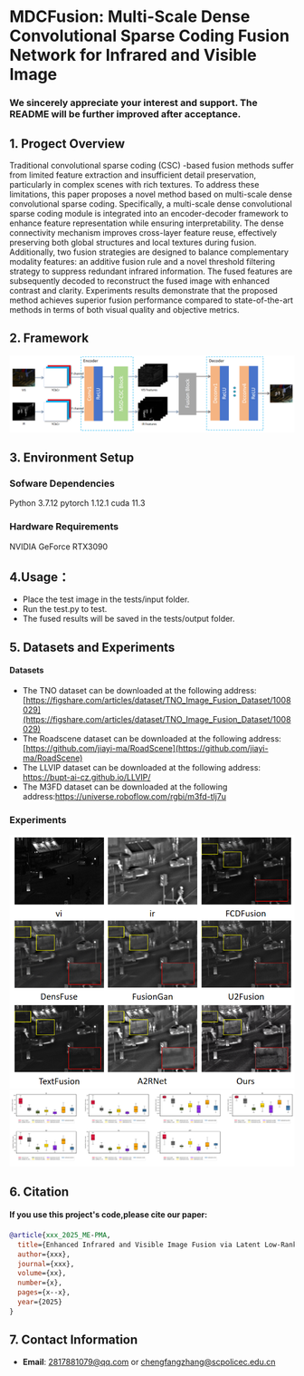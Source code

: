 # MDCFusion: Multi-Scale Dense Convolutional Sparse Coding Fusion Network for Infrared and Visible Image
### We sincerely appreciate your interest and support. The README will be further improved after acceptance.
## 1. Progect Overview
Traditional convolutional sparse coding (CSC) -based fusion methods suffer from limited feature extraction and insufficient detail preservation, particularly in complex scenes with rich textures. To address these limitations, this paper proposes a novel method based on multi-scale dense convolutional sparse coding. Specifically, a multi-scale dense convolutional sparse coding module is integrated into an encoder-decoder framework to enhance feature representation while ensuring interpretability. The dense connectivity mechanism improves cross-layer feature reuse, effectively preserving both global structures and local textures during fusion. Additionally, two fusion strategies are designed to balance complementary modality features: an additive fusion rule and a novel threshold filtering strategy to suppress redundant infrared information. The fused features are subsequently decoded to reconstruct the fused image with enhanced contrast and clarity. Experiments results demonstrate that the proposed method achieves superior fusion performance compared to state-of-the-art methods in terms of both visual quality and objective metrics.
## 2. Framework
![示例图片](image/framework.png)
## 3. Environment Setup
### Sofware Dependencies
Python 3.7.12
pytorch 1.12.1
cuda 11.3
### Hardware Requirements
NVIDIA GeForce RTX3090
## 4.Usage：
* Place the test image in the tests/input folder.
* Run the test.py to test.
* The fused results will be saved in the tests/output folder.
  
## 5. Datasets and Experiments 

#### Datasets 
* The TNO dataset can be downloaded at the following address: [https://figshare.com/articles/dataset/TNO_Image_Fusion_Dataset/1008029](https://figshare.com/articles/dataset/TNO_Image_Fusion_Dataset/1008029)
* The Roadscene dataset can be downloaded at the following address: [https://github.com/jiayi-ma/RoadScene](https://github.com/jiayi-ma/RoadScene)
* The LLVIP dataset can be downloaded at the following address: https://bupt-ai-cz.github.io/LLVIP/
* The M3FD dataset can be downloaded at the following address:https://universe.roboflow.com/rgbi/m3fd-tlj7u

### Experiments 
![示例图片](image/result1.png)
![示例图片](image/result2.png)

## 6. Citation
#### If you use this project's code,please cite our paper:
```bibtex
@article{xxx_2025_ME-PMA,
  title={Enhanced Infrared and Visible Image Fusion via Latent Low-Rank and Coupled Feature Learning},
  author={xxx},
  journal={xxx},
  volume={xx},
  number={x},
  pages={x--x},
  year={2025}
}
```
## 7. Contact Information
- **Email**: 2817881079@qq.com or chengfangzhang@scpolicec.edu.cn
